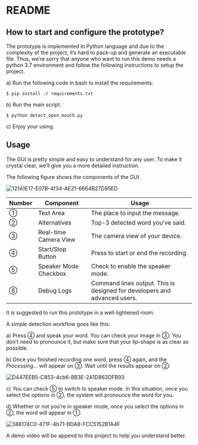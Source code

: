 # README

## How to start and configure the prototype?

The prototype is implemented in Python language and due to the complexity of the project, it’s hard to pack-up and generate an executable file. Thus, we’re sorry that anyone who want to run this demo needs a python 3.7 environment and follow the following instructions to setup the project.

a)  Run the following code in bash to install the requirements:

```
$ pip install -r requirements.txt
```

b)  Run the main script:

```
$ python detect_open_mouth.py
```

c)    Enjoy your using.



## Usage

The GUI is pretty simple and easy to understand for any user. To make it crystal clear, we’ll give you a more detailed instruction.

The following figure shows the components of the GUI.

![121A1E17-E07B-4f34-AE21-6664B27D95ED](https://ruin-typora.oss-cn-beijing.aliyuncs.com/121A1E17-E07B-4f34-AE21-6664B27D95ED.png)

| Number | Component              | Usage                                                        |
| ------ | ---------------------- | ------------------------------------------------------------ |
| ①      | Text  Area             | The  place to input the message.                             |
| ②      | Alternatives           | Top-3  detected word you’ve said.                            |
| ③      | Real-time  Camera View | The  camera view of your device.                             |
| ④      | Start/Stop  Button     | Press  to start or end the recording.                        |
| ⑤      | Speaker  Mode Checkbox | Check  to enable the speaker mode.                           |
| ⑥      | Debug  Logs            | Command  lines output. This is designed for developers and advanced users. |

It is suggested to run this prototype in a well-lightened room.

A simple detection workflow goes like this:

a)    Press ④ and speak your word. You can check your image in ③. You don’t need to pronounce it, but make sure that your lip-shape is as clear as possible.

b)    Once you finished recording one word, press ④ again, and the *Processing…* will appear on ③. Wait until the results appear on ②. 

![D447EEB5-C853-4cb6-8B3E-2A1D863DFB93](https://ruin-typora.oss-cn-beijing.aliyuncs.com/D447EEB5-C853-4cb6-8B3E-2A1D863DFB93.png)

c)    You can check ⑤ to switch to speaker mode. In this situation, once you select the options in ②, the system will pronounce the word for you.

d)    Whether or not you’re in speaker mode, once you select the options in ②, the word will appear in ①.

![388174C0-471F-4b71-BDA8-FCC5152B1A4F](https://ruin-typora.oss-cn-beijing.aliyuncs.com/388174C0-471F-4b71-BDA8-FCC5152B1A4F.png)

A demo video will be append to this project to help you understand better.
